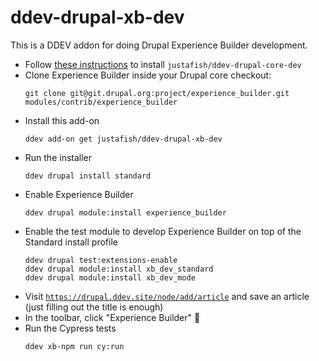 # ddev-drupal-xb-dev

This is a DDEV addon for doing Drupal Experience Builder development.

- Follow [these instructions](https://github.com/justafish/ddev-drupal-core-dev?tab=readme-ov-file#installation) to install `justafish/ddev-drupal-core-dev`
- Clone Experience Builder inside your Drupal core checkout:
  ```
  git clone git@git.drupal.org:project/experience_builder.git modules/contrib/experience_builder
  ```
- Install this add-on
  ```
  ddev add-on get justafish/ddev-drupal-xb-dev
  ```
- Run the installer
  ```
  ddev drupal install standard
  ```
- Enable Experience Builder
  ```
  ddev drupal module:install experience_builder
  ```
- Enable the test module to develop Experience Builder on top of the Standard install profile
  ```
  ddev drupal test:extensions-enable
  ddev drupal module:install xb_dev_standard
  ddev drupal module:install xb_dev_mode
  ```
- Visit [`https://drupal.ddev.site/node/add/article`](https://drupal.ddev.site/node/add/article) and save an article (just filling out the title is enough)
- In the toolbar, click "Experience Builder" 🥳
- Run the Cypress tests
  ```
  ddev xb-npm run cy:run
  ```
